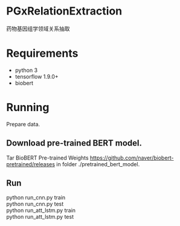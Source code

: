 # PGxRelationExtraction
 药物基因组学领域关系抽取

# Requirements
* python 3 <br>
* tensorflow 1.9.0+ <br>
* biobert

# Running
  Prepare data. <br>
  ## Download pre-trained BERT model. <br>
   Tar BioBERT Pre-trained Weights https://github.com/naver/biobert-pretrained/releases in folder ./pretrained_bert_model. <br>

  ## Run <br>
   python run_cnn.py train <br>
   python run_cnn.py test <br>
   python run_att_lstm.py train <br>
   python run_att_lstm.py test <br>

